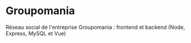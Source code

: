 # Groupomania
Réseau social de l'entreprise Groupomania : frontend et backend (Node, Express, MySQL et Vue)

